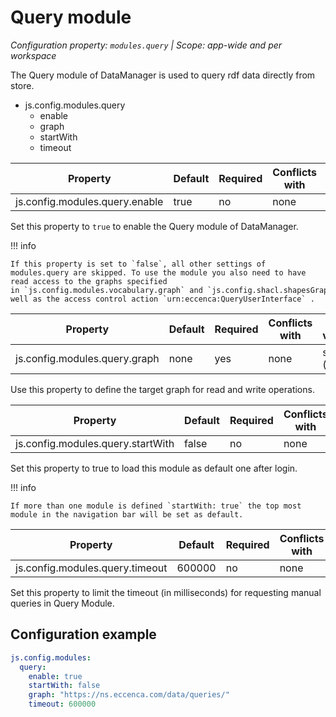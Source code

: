 # Query module

*Configuration property: `modules.query` | Scope: app-wide and per workspace*

The Query module of DataManager is used to query rdf data directly from store.

-   js.config.modules.query
    -   enable
    -   graph
    -   startWith
    -   timeout

| Property | Default | Required | Conflicts with | Valid values |
| -------- | ------- | -------- | -------------- | ------------ |
| js.config.modules.query.enable | true | no | none | boolean |

Set this property to `true` to enable the Query module of DataManager.

!!! info

    If this property is set to `false`, all other settings of modules.query are skipped. To use the module you also need to have read access to the graphs specified in `js.config.modules.vocabulary.graph` and `js.config.shacl.shapesGraph` as well as the access control action `urn:eccenca:QueryUserInterface` .

| Property | Default | Required | Conflicts with | Valid values |
| -------- | ------- | -------- | -------------- | ------------ |
| js.config.modules.query.graph | none | yes | none | string (URI) |

Use this property to define the target graph for read and write operations.

| Property | Default | Required | Conflicts with | Valid values |
| -------- | ------- | -------- | -------------- | ------------ |
| js.config.modules.query.startWith | false | no | none | boolean |

Set this property to true to load this module as default one after login.

!!! info

    If more than one module is defined `startWith: true` the top most module in the navigation bar will be set as default.

| Property | Default | Required | Conflicts with | Valid values |
| -------- | ------- | -------- | -------------- | ------------ |
| js.config.modules.query.timeout | 600000 | no | none | number |

Set this property to limit the timeout (in milliseconds) for requesting manual queries in Query Module.

## Configuration example

``` yaml
js.config.modules:
  query:
    enable: true
    startWith: false
    graph: "https://ns.eccenca.com/data/queries/"
    timeout: 600000
```
